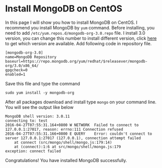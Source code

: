 # Install MongoDB on CentOS
In this page I will show you how to install MongoDB on CentOS. I recommend you install MongoDB by ``yum`` command.
Before installing, you need to add ``/etc/yum.repos.d/mongodb-org-3.0.repo`` file. I install 3.0 version, you can
change this number to install different version, click [here](https://repo.mongodb.org/yum/redhat/) to get which
version are available. Add following code in repository file.
```
[mongodb-org-3.0]
name=MongoDB Repository
baseurl=https://repo.mongodb.org/yum/redhat/$releasever/mongodb-org/3.0/x86_64/
gpgcheck=0
enabled=1
```
Save this file and type the command
```
sudo yum install -y mongodb-org
```
After all packages download and install type ``mongo`` on your command line. You will see the output like below
```
MongoDB shell version: 3.0.11
connecting to: test
2016-04-27T07:55:31.164+0800 W NETWORK  Failed to connect to 127.0.0.1:27017, reason: errno:111 Connection refused
2016-04-27T07:55:31.166+0800 E QUERY    Error: couldn't connect to server 127.0.0.1:27017 (127.0.0.1), connection attempt failed
    at connect (src/mongo/shell/mongo.js:179:14)
    at (connect):1:6 at src/mongo/shell/mongo.js:179
exception: connect failed
```
Congratulations! You have installed MongoDB successfully.